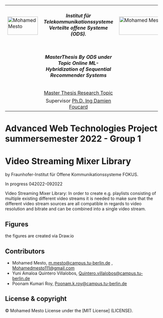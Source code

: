 <table border=0>
<tr border=0>
<td> <img align="left"  alt="Mohamed Mesto" width="100px" height='60px' src="https://www.ods.tu-berlin.de/fileadmin/Aperto_design/img/logo_01.gif"/> </td>
  <td align="center"> <h5> Institut für Telekommunikationssysteme Verteilte offene Systeme (ODS).</h5> </td>
  <td>  <img align="right"  alt="Mohamed Mesto" width="160px" height='60px' src="https://www.ods.tu-berlin.de/fileadmin/fg311/pics/logos/Logos/ODS_final_20150821_Web_transparent.png"/></td>
</tr>
<tr border=0>
<td> </td><td  align="center"> <h5> MasterThesis By ODS under Topic Online ML-Hybridization of Sequential Recommender Systems</h5> </td><td> </td>
</tr>
<tr border=0>
<td> </td><td> </td><td> </td>
</tr>

  <tr>
    <td> </td>
<td align="center"> <a href='https://www.ods.tu-berlin.de/menue/fachgebiet_open_distributed_systems/ueber_uns/team/damien_foucard/' > Master Thesis Research Topic </a>  
  </td>
    <td> </td>
</tr>
 
  <tr>
    <td> </td>
<td align="center">  Supervisor <a href='https://www.linkedin.com/in/damien-foucard-0b50317a/'> Ph.D. Ing Damien Foucard </a>  
  </td>
    <td> </td>
</tr>
</table>

# Advanced Web Technologies Project summersemester 2022 - Group 1
# Video Streaming Mixer Library
by Fraunhofer-Institut für Offene Kommunikationssysteme FOKUS.

In progress 042022-092022


Video Streaming Mixer Library: In order to create e.g. playlists consisting of multiple existing different video streams it is needed to make sure that the different video stream sources are all compatible in regards to video resolution and bitrate and can be combined into a single video stream.

## Figures
the figures are created via Draw.io

## Contributors
- Mohamed Mesto, m.mesto@campus.tu-berlin.de  , Mohamedmesto111@gmail.com
- Yuni Amaloa Quintero Villalobos, Quintero.villalobos@campus.tu-berlin.de
- Poonam Kumari Roy, Poonam.k.roy@campus.tu-berlin.de

## License & copyright
© Mohamed Mesto
License under the [MIT License] (LICENSE).


